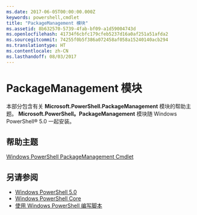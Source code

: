 ```yaml
---
ms.date: 2017-06-05T00:00:00.000Z
keywords: powershell,cmdlet
title: "PackageManagement 模块"
ms.assetid: 8b632570-5739-4fab-bf09-a1d59004743d
ms.openlocfilehash: 41734f6cbfc179cfeb5237d16a0af251a51afda2
ms.sourcegitcommit: 74255f0b5f386a072458af058a15240140acb294
ms.translationtype: HT
ms.contentlocale: zh-CN
ms.lasthandoff: 08/03/2017
---
```

# <a name="packagemanagement-module"></a>PackageManagement 模块
本部分包含有关 **Microsoft.PowerShell.PackageManagement** 模块的帮助主题。 **Microsoft.PowerShell。PackageManagement** 模块随 Windows PowerShell® 5.0 一起安装。

## <a name="help-topics"></a>帮助主题
[Windows PowerShell PackageManagement Cmdlet](http://technet.microsoft.com/library/dn890706(v=wps.640).aspx)

## <a name="see-also"></a>另请参阅
- [Windows PowerShell 5.0](Windows-PowerShell-5.0.md)
- [Windows PowerShell Core](https://technet.microsoft.com/en-us/library/4b75f1e4-f327-48f3-92ab-bf5435094d41)
- [使用 Windows PowerShell 编写脚本](../../getting-started/fundamental/Scripting-with-Windows-PowerShell.md)

